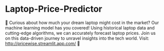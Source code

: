 # Laptop-Price-Predictor
🚀 Curious about how much your dream laptop might cost in the market? Our machine learning model has you covered! Using historical laptop data and cutting-edge algorithms, we can accurately forecast laptop prices. Join us on this data-driven journey to unravel insights into the tech world. Visit: http://pricewise.streamlit.app.com/ 🚀
